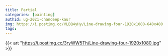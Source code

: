 ```yaml
---
title: Partial
categories: [painting]
authid: ug-2021-chandeep-kaur
img: https://i.postimg.cc/VLBQ4yHy/Line-drawing-four-1920x1080-640x480.jpg
tags: 
---
```


{{< art "https://i.postimg.cc/3ryWW5Th/Line-drawing-four-1920x1080.jpg" >}}